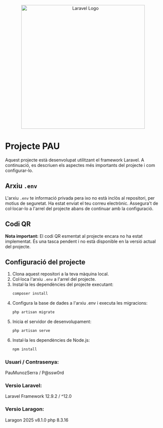 <p align="center"><a href="https://laravel.com" target="_blank"><img src="https://raw.githubusercontent.com/laravel/art/master/logo-lockup/5%20SVG/2%20CMYK/1%20Full%20Color/laravel-logolockup-cmyk-red.svg" width="400" alt="Laravel Logo"></a></p>

# Projecte PAU

Aquest projecte està desenvolupat utilitzant el framework Laravel. A continuació, es descriuen els aspectes més importants del projecte i com configurar-lo.

## Arxiu `.env`

L'arxiu `.env` te informació privada pera ixo no està inclòs al repositori, per motius de seguretat. Ha estat enviat el teu correu electrònic. Assegura't de col·locar-lo a l'arrel del projecte abans de continuar amb la configuració.

## Codi QR

**Nota important:** El codi QR esmentat al projecte encara no ha estat implementat. És una tasca pendent i no està disponible en la versió actual del projecte.

## Configuració del projecte

1. Clona aquest repositori a la teva màquina local.
2. Col·loca l'arxiu `.env` a l'arrel del projecte.
3. Instal·la les dependències del projecte executant:
    ```bash
   composer install
    ```
4. Configura la base de dades a l'arxiu .env i executa les migracions:
    ```bash
    php artisan migrate
    ```
5. Inicia el servidor de desenvolupament:
    ```bash
    php artisan serve
    ```
6. Instal·la les dependències de Node.js:
    ```bash
    npm install
    ```


### Usuari / Contrasenya: 

PauMunozSerra / P@ssw0rd

### Versio Laravel:

Laravel Framework 12.9.2 / ^12.0

### Versio Laragon:

Laragon 2025 v8.1.0 
php 8.3.16